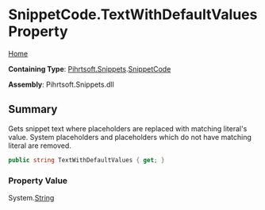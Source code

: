 <a name="_top"></a>

# SnippetCode\.TextWithDefaultValues Property

[Home](../../../../README.md#_top)

**Containing Type**: [Pihrtsoft.Snippets](../../README.md#_top)\.[SnippetCode](../README.md#_top)

**Assembly**: Pihrtsoft\.Snippets\.dll

## Summary

Gets snippet text where placeholders are replaced with matching literal's value\.
System placeholders and placeholders which do not have matching literal are removed\.

```csharp
public string TextWithDefaultValues { get; }
```

### Property Value

System\.[String](https://docs.microsoft.com/en-us/dotnet/api/system.string)

